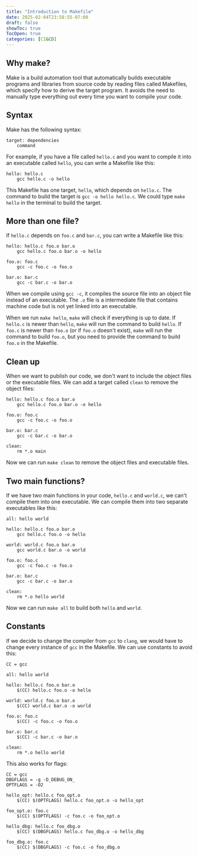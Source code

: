 ```yaml
---
title: "Introduction to Makefile"
date: 2025-02-04T23:58:55-07:00
draft: false
showToc: true
TocOpen: true
categories: [CI&CD]
---
```


## Why make?

Make is a build automation tool that automatically builds executable programs and libraries from source code by reading files called Makefiles, which specify how to derive the target program. It avoids the need to manually type everything out every time you want to compile your code.

## Syntax

Make has the following syntax:

```make
target: dependencies
    command
```

For example, if you have a file called `hello.c` and you want to compile it into an executable called `hello`, you can write a Makefile like this:

```make
hello: hello.c
    gcc hello.c -o hello
```

This Makefile has one target, `hello`, which depends on `hello.c`. The command to build the target is `gcc -o hello hello.c`. We could type `make hello` in the terminal to build the target.

## More than one file?

If `hello.c` depends on `foo.c` and `bar.c`, you can write a Makefile like this:

```make
hello: hello.c foo.o bar.o
    gcc hello.c foo.o bar.o -o hello

foo.o: foo.c
    gcc -c foo.c -o foo.o

bar.o: bar.c
    gcc -c bar.c -o bar.o
```

When we compile using `gcc -c`, it compiles the source file into an object file instead of an executable. The `.o` file is a intermediate file that contains machine code but is not yet linked into an executable.

When we run `make hello`, `make` will check if everything is up to date. If `hello.c` is newer than `hello`, `make` will run the command to build `hello`. If `foo.c` is newer than `foo.o` (or if `foo.o` doesn't exist), `make` will run the command to build `foo.o`, but you need to provide the command to build `foo.o` in the Makefile.

## Clean up

When we want to publish our code, we don't want to include the object files or the executable files. We can add a target called `clean` to remove the object files:

```make
hello: hello.c foo.o bar.o
    gcc hello.c foo.o bar.o -o hello

foo.o: foo.c
    gcc -c foo.c -o foo.o

bar.o: bar.c
    gcc -c bar.c -o bar.o

clean:
    rm *.o main
```

Now we can run `make clean` to remove the object files and executable files.

## Two main functions?

If we have two main functions in your code, `hello.c` and `world.c`, we can't compile them into one executable. We can compile them into two separate executables like this:

```make
all: hello world

hello: hello.c foo.o bar.o
    gcc hello.c foo.o -o hello

world: world.c foo.o bar.o
    gcc world.c bar.o -o world

foo.o: foo.c
    gcc -c foo.c -o foo.o

bar.o: bar.c
    gcc -c bar.c -o bar.o

clean:
    rm *.o hello world
```

Now we can run `make all` to build both `hello` and `world`.

## Constants

If we decide to change the compiler from `gcc` to `clang`, we would have to change every instance of `gcc` in the Makefile. We can use constants to avoid this:

```make
CC = gcc

all: hello world

hello: hello.c foo.o bar.o
    $(CC) hello.c foo.o -o hello

world: world.c foo.o bar.o
    $(CC) world.c bar.o -o world

foo.o: foo.c
    $(CC) -c foo.c -o foo.o

bar.o: bar.c
    $(CC) -c bar.c -o bar.o

clean:
    rm *.o hello world
```

This also works for flags:

```make
CC = gcc
DBGFLAGS = -g -D_DEBUG_ON_
OPTFLAGS = -O2

hello_opt: hello.c foo_opt.o
    $(CC) $(OPTFLAGS) hello.c foo_opt.o -o hello_opt

foo_opt.o: foo.c
    $(CC) $(OPTFLAGS) -c foo.c -o foo_opt.o

hello_dbg: hello.c foo_dbg.o
    $(CC) $(DBGFLAGS) hello.c foo_dbg.o -o hello_dbg

foo_dbg.o: foo.c
    $(CC) $(DBGFLAGS) -c foo.c -o foo_dbg.o
```
